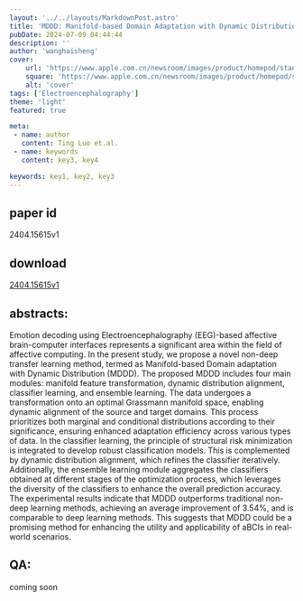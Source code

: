 ```yaml
---
layout: '../../layouts/MarkdownPost.astro'
title: 'MDDD: Manifold-based Domain Adaptation with Dynamic Distribution for Non-Deep Transfer Learning in Cross-subject and Cross-session EEG-based Emotion Recognition'
pubDate: 2024-07-09 04:44:44
description: ''
author: 'wanghaisheng'
cover:
    url: 'https://www.apple.com.cn/newsroom/images/product/homepod/standard/Apple-HomePod-hero-230118_big.jpg.large_2x.jpg'
    square: 'https://www.apple.com.cn/newsroom/images/product/homepod/standard/Apple-HomePod-hero-230118_big.jpg.large_2x.jpg'
    alt: 'cover'
tags: ['Electroencephalography'] 
theme: 'light'
featured: true

meta:
 - name: author
   content: Ting Luo et.al.
 - name: keywords
   content: key3, key4

keywords: key1, key2, key3
---
```


## paper id
2404.15615v1
## download
[2404.15615v1](http://arxiv.org/abs/2404.15615v1)
## abstracts:
Emotion decoding using Electroencephalography (EEG)-based affective brain-computer interfaces represents a significant area within the field of affective computing. In the present study, we propose a novel non-deep transfer learning method, termed as Manifold-based Domain adaptation with Dynamic Distribution (MDDD). The proposed MDDD includes four main modules: manifold feature transformation, dynamic distribution alignment, classifier learning, and ensemble learning. The data undergoes a transformation onto an optimal Grassmann manifold space, enabling dynamic alignment of the source and target domains. This process prioritizes both marginal and conditional distributions according to their significance, ensuring enhanced adaptation efficiency across various types of data. In the classifier learning, the principle of structural risk minimization is integrated to develop robust classification models. This is complemented by dynamic distribution alignment, which refines the classifier iteratively. Additionally, the ensemble learning module aggregates the classifiers obtained at different stages of the optimization process, which leverages the diversity of the classifiers to enhance the overall prediction accuracy. The experimental results indicate that MDDD outperforms traditional non-deep learning methods, achieving an average improvement of 3.54%, and is comparable to deep learning methods. This suggests that MDDD could be a promising method for enhancing the utility and applicability of aBCIs in real-world scenarios.
## QA:
coming soon
